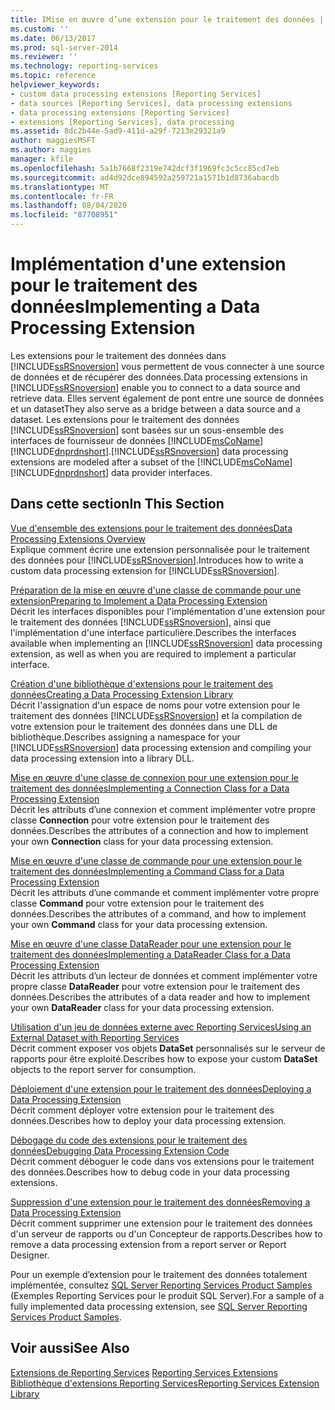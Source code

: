 ```yaml
---
title: IMise en œuvre d’une extension pour le traitement des données | Microsoft Docs
ms.custom: ''
ms.date: 06/13/2017
ms.prod: sql-server-2014
ms.reviewer: ''
ms.technology: reporting-services
ms.topic: reference
helpviewer_keywords:
- custom data processing extensions [Reporting Services]
- data sources [Reporting Services], data processing extensions
- data processing extensions [Reporting Services]
- extensions [Reporting Services], data processing
ms.assetid: 8dc2b44e-5ad9-411d-a29f-7213e29321a9
author: maggiesMSFT
ms.author: maggies
manager: kfile
ms.openlocfilehash: 5a1b7668f2319e742dcf3f1969fc3c5cc85cd7eb
ms.sourcegitcommit: ad4d92dce894592a259721a1571b1d8736abacdb
ms.translationtype: MT
ms.contentlocale: fr-FR
ms.lasthandoff: 08/04/2020
ms.locfileid: "87708951"
---
```

# <a name="implementing-a-data-processing-extension"></a><span data-ttu-id="32db3-102">Implémentation d'une extension pour le traitement des données</span><span class="sxs-lookup"><span data-stu-id="32db3-102">Implementing a Data Processing Extension</span></span>
  <span data-ttu-id="32db3-103">Les extensions pour le traitement des données dans [!INCLUDE[ssRSnoversion](../../../includes/ssrsnoversion-md.md)] vous permettent de vous connecter à une source de données et de récupérer des données.</span><span class="sxs-lookup"><span data-stu-id="32db3-103">Data processing extensions in [!INCLUDE[ssRSnoversion](../../../includes/ssrsnoversion-md.md)] enable you to connect to a data source and retrieve data.</span></span> <span data-ttu-id="32db3-104">Elles servent également de pont entre une source de données et un dataset</span><span class="sxs-lookup"><span data-stu-id="32db3-104">They also serve as a bridge between a data source and a dataset.</span></span> <span data-ttu-id="32db3-105">Les extensions pour le traitement des données [!INCLUDE[ssRSnoversion](../../../includes/ssrsnoversion-md.md)] sont basées sur un sous-ensemble des interfaces de fournisseur de données [!INCLUDE[msCoName](../../../includes/msconame-md.md)] [!INCLUDE[dnprdnshort](../../../includes/dnprdnshort-md.md)].</span><span class="sxs-lookup"><span data-stu-id="32db3-105">[!INCLUDE[ssRSnoversion](../../../includes/ssrsnoversion-md.md)] data processing extensions are modeled after a subset of the [!INCLUDE[msCoName](../../../includes/msconame-md.md)] [!INCLUDE[dnprdnshort](../../../includes/dnprdnshort-md.md)] data provider interfaces.</span></span>  
  
## <a name="in-this-section"></a><span data-ttu-id="32db3-106">Dans cette section</span><span class="sxs-lookup"><span data-stu-id="32db3-106">In This Section</span></span>  
 [<span data-ttu-id="32db3-107">Vue d'ensemble des extensions pour le traitement des données</span><span class="sxs-lookup"><span data-stu-id="32db3-107">Data Processing Extensions Overview</span></span>](data-processing-extensions-overview.md)  
 <span data-ttu-id="32db3-108">Explique comment écrire une extension personnalisée pour le traitement des données pour [!INCLUDE[ssRSnoversion](../../../includes/ssrsnoversion-md.md)].</span><span class="sxs-lookup"><span data-stu-id="32db3-108">Introduces how to write a custom data processing extension for [!INCLUDE[ssRSnoversion](../../../includes/ssrsnoversion-md.md)].</span></span>  
  
 [<span data-ttu-id="32db3-109">Préparation de la mise en œuvre d'une classe de commande pour une extension</span><span class="sxs-lookup"><span data-stu-id="32db3-109">Preparing to Implement a Data Processing Extension</span></span>](preparing-to-implement-a-data-processing-extension.md)  
 <span data-ttu-id="32db3-110">Décrit les interfaces disponibles pour l'implémentation d'une extension pour le traitement des données [!INCLUDE[ssRSnoversion](../../../includes/ssrsnoversion-md.md)], ainsi que l'implémentation d'une interface particulière.</span><span class="sxs-lookup"><span data-stu-id="32db3-110">Describes the interfaces available when implementing an [!INCLUDE[ssRSnoversion](../../../includes/ssrsnoversion-md.md)] data processing extension, as well as when you are required to implement a particular interface.</span></span>  
  
 [<span data-ttu-id="32db3-111">Création d'une bibliothèque d'extensions pour le traitement des données</span><span class="sxs-lookup"><span data-stu-id="32db3-111">Creating a Data Processing Extension Library</span></span>](creating-a-data-processing-extension-library.md)  
 <span data-ttu-id="32db3-112">Décrit l'assignation d'un espace de noms pour votre extension pour le traitement des données [!INCLUDE[ssRSnoversion](../../../includes/ssrsnoversion-md.md)] et la compilation de votre extension pour le traitement des données dans une DLL de bibliothèque.</span><span class="sxs-lookup"><span data-stu-id="32db3-112">Describes assigning a namespace for your [!INCLUDE[ssRSnoversion](../../../includes/ssrsnoversion-md.md)] data processing extension and compiling your data processing extension into a library DLL.</span></span>  
  
 [<span data-ttu-id="32db3-113">Mise en œuvre d'une classe de connexion pour une extension pour le traitement des données</span><span class="sxs-lookup"><span data-stu-id="32db3-113">Implementing a Connection Class for a Data Processing Extension</span></span>](implementing-a-connection-class-for-a-data-processing-extension.md)  
 <span data-ttu-id="32db3-114">Décrit les attributs d’une connexion et comment implémenter votre propre classe **Connection** pour votre extension pour le traitement des données.</span><span class="sxs-lookup"><span data-stu-id="32db3-114">Describes the attributes of a connection and how to implement your own **Connection** class for your data processing extension.</span></span>  
  
 [<span data-ttu-id="32db3-115">Mise en œuvre d'une classe de commande pour une extension pour le traitement des données</span><span class="sxs-lookup"><span data-stu-id="32db3-115">Implementing a Command Class for a Data Processing Extension</span></span>](implementing-a-command-class-for-a-data-processing-extension.md)  
 <span data-ttu-id="32db3-116">Décrit les attributs d’une commande et comment implémenter votre propre classe **Command** pour votre extension pour le traitement des données.</span><span class="sxs-lookup"><span data-stu-id="32db3-116">Describes the attributes of a command, and how to implement your own **Command** class for your data processing extension.</span></span>  
  
 [<span data-ttu-id="32db3-117">Mise en œuvre d'une classe DataReader pour une extension pour le traitement des données</span><span class="sxs-lookup"><span data-stu-id="32db3-117">Implementing a DataReader Class for a Data Processing Extension</span></span>](implementing-a-datareader-class-for-a-data-processing-extension.md)  
 <span data-ttu-id="32db3-118">Décrit les attributs d’un lecteur de données et comment implémenter votre propre classe **DataReader** pour votre extension pour le traitement des données.</span><span class="sxs-lookup"><span data-stu-id="32db3-118">Describes the attributes of a data reader and how to implement your own **DataReader** class for your data processing extension.</span></span>  
  
 [<span data-ttu-id="32db3-119">Utilisation d'un jeu de données externe avec Reporting Services</span><span class="sxs-lookup"><span data-stu-id="32db3-119">Using an External Dataset with Reporting Services</span></span>](using-an-external-dataset-with-reporting-services.md)  
 <span data-ttu-id="32db3-120">Décrit comment exposer vos objets **DataSet** personnalisés sur le serveur de rapports pour être exploité.</span><span class="sxs-lookup"><span data-stu-id="32db3-120">Describes how to expose your custom **DataSet** objects to the report server for consumption.</span></span>  
  
 [<span data-ttu-id="32db3-121">Déploiement d'une extension pour le traitement des données</span><span class="sxs-lookup"><span data-stu-id="32db3-121">Deploying a Data Processing Extension</span></span>](deploying-a-data-processing-extension.md)  
 <span data-ttu-id="32db3-122">Décrit comment déployer votre extension pour le traitement des données.</span><span class="sxs-lookup"><span data-stu-id="32db3-122">Describes how to deploy your data processing extension.</span></span>  
  
 [<span data-ttu-id="32db3-123">Débogage du code des extensions pour le traitement des données</span><span class="sxs-lookup"><span data-stu-id="32db3-123">Debugging Data Processing Extension Code</span></span>](debugging-data-processing-extension-code.md)  
 <span data-ttu-id="32db3-124">Décrit comment déboguer le code dans vos extensions pour le traitement des données.</span><span class="sxs-lookup"><span data-stu-id="32db3-124">Describes how to debug code in your data processing extensions.</span></span>  
  
 [<span data-ttu-id="32db3-125">Suppression d'une extension pour le traitement des données</span><span class="sxs-lookup"><span data-stu-id="32db3-125">Removing a Data Processing Extension</span></span>](removing-a-data-processing-extension.md)  
 <span data-ttu-id="32db3-126">Décrit comment supprimer une extension pour le traitement des données d'un serveur de rapports ou d'un Concepteur de rapports.</span><span class="sxs-lookup"><span data-stu-id="32db3-126">Describes how to remove a data processing extension from a report server or Report Designer.</span></span>  
  
 <span data-ttu-id="32db3-127">Pour un exemple d’extension pour le traitement des données totalement implémentée, consultez [SQL Server Reporting Services Product Samples](https://go.microsoft.com/fwlink/?LinkId=177889) (Exemples Reporting Services pour le produit SQL Server).</span><span class="sxs-lookup"><span data-stu-id="32db3-127">For a sample of a fully implemented data processing extension, see [SQL Server Reporting Services Product Samples](https://go.microsoft.com/fwlink/?LinkId=177889).</span></span>  
  
## <a name="see-also"></a><span data-ttu-id="32db3-128">Voir aussi</span><span class="sxs-lookup"><span data-stu-id="32db3-128">See Also</span></span>  
 <span data-ttu-id="32db3-129">[Extensions de Reporting Services](../reporting-services-extensions.md) </span><span class="sxs-lookup"><span data-stu-id="32db3-129">[Reporting Services Extensions](../reporting-services-extensions.md) </span></span>  
 [<span data-ttu-id="32db3-130">Bibliothèque d'extensions Reporting Services</span><span class="sxs-lookup"><span data-stu-id="32db3-130">Reporting Services Extension Library</span></span>](../reporting-services-extension-library.md)  
  
  

